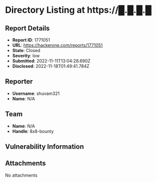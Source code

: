 # Directory Listing at https://█.█.█.█

## Report Details
- **Report ID**: 1771051
- **URL**: https://hackerone.com/reports/1771051
- **State**: Closed
- **Severity**: low
- **Submitted**: 2022-11-11T13:04:28.690Z
- **Disclosed**: 2022-11-18T01:49:41.784Z

## Reporter
- **Username**: shuvam321
- **Name**: N/A

## Team
- **Name**: N/A
- **Handle**: 8x8-bounty

## Vulnerability Information


## Attachments
No attachments
